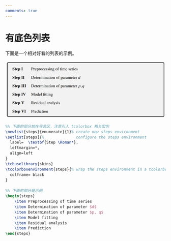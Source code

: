 ```yaml
---
comments: true
---
```

# 有底色列表

下面是一个相对好看的列表的示例。

![](https://raw.githubusercontent.com/xiong-ZH-zq/My-PicGO-Img/main/blog/20240707112929.png)

```latex
%% 下面的部分放在导言区，注意引入 tcolorbox 相关宏包
\newlist{steps}{enumerate}{1}% create new steps environment
\setlist[steps]{%              configure the steps environment
  label=  \textbf{Step \Roman*},
  leftmargin=*,
  align=left
}
\tcbuselibrary{skins}
\tcolorboxenvironment{steps}{% wrap the steps environment in a tcolorbox
  colframe= black
}

%% 下面的部分是示例
\begin{steps}
    \item Preprocessing of time series
    \item Determination of parameter $d$
    \item Determination of parameter $p, q$
    \item Model fitting
    \item Residual analysis
    \item Prediction
\end{steps}
```